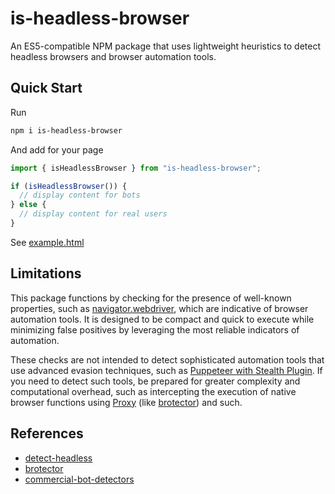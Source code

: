 # is-headless-browser

An ES5-compatible NPM package that uses lightweight heuristics to detect headless browsers and browser automation tools.

## Quick Start

Run

```sh
npm i is-headless-browser
```

And add for your page

```javascript
import { isHeadlessBrowser } from "is-headless-browser";

if (isHeadlessBrowser()) {
  // display content for bots
} else {
  // display content for real users
}
```

See [example.html](./example.html)

## Limitations

This package functions by checking for the presence of well-known properties, such as [navigator.webdriver](https://developer.mozilla.org/docs/Web/API/Navigator/webdriver), which are indicative of browser automation tools. It is designed to be compact and quick to execute while minimizing false positives by leveraging the most reliable indicators of automation.

These checks are not intended to detect sophisticated automation tools that use advanced evasion techniques, such as [Puppeteer with Stealth Plugin](https://www.npmjs.com/package/puppeteer-extra-plugin-stealth). If you need to detect such tools, be prepared for greater complexity and computational overhead, such as intercepting the execution of native browser functions using [Proxy](https://developer.mozilla.org/docs/Web/JavaScript/Reference/Global_Objects/Proxy) (like [brotector](https://github.com/kaliiiiiiiiii/brotector)) and such.

## References

- [detect-headless](https://github.com/infosimples/detect-headless)
- [brotector](https://github.com/kaliiiiiiiiii/brotector)
- [commercial-bot-detectors](https://github.com/chris124567/commercial-bot-detectors)
